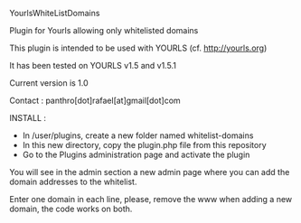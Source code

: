 YourlsWhiteListDomains

Plugin for Yourls allowing only whitelisted domains

This plugin is intended to be used with YOURLS (cf. http://yourls.org)

It has been tested on YOURLS v1.5 and v1.5.1

Current version is 1.0

Contact : panthro[dot]rafael[at]gmail[dot]com

INSTALL :
- In /user/plugins, create a new folder named whitelist-domains
- In this new directory, copy the plugin.php file from this repository
- Go to the Plugins administration page and activate the plugin

You will see in the admin section a new admin page where you can add the domain addresses to the whitelist.

Enter one domain in each line, please, remove the www when adding a new domain, the code works on both.
